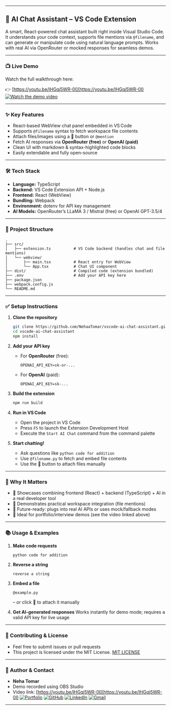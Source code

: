 
---

## 🧠 AI Chat Assistant – VS Code Extension

A smart, React-powered chat assistant built right inside Visual Studio Code. It understands your code context, supports file mentions via `@filename`, and can generate or manipulate code using natural language prompts. Works with real AI via OpenRouter or mocked responses for seamless demos.

---

### 📺 Live Demo

Watch the full walkthrough here:

👉 [https://youtu.be/lHGqj5WR-0I](https://youtu.be/lHGqj5WR-0I)
[![Watch the demo video](https://img.youtube.com/vi/lHGqj5WR-0I/maxresdefault.jpg)](https://youtu.be/lHGqj5WR-0I)

---

### ✨ Key Features

* React-based WebView chat panel embedded in VS Code
* Supports `@filename` syntax to fetch workspace file contents
* Attach files/images using a 📎 button or `@mention`
* Fetch AI responses via **OpenRouter (free)** or **OpenAI (paid)**
* Clean UI with markdown & syntax-highlighted code blocks
* Easily extendable and fully open-source

---

### 🛠 Tech Stack

* **Language:** TypeScript
* **Backend:** VS Code Extension API + Node.js
* **Frontend:** React (WebView)
* **Bundling:** Webpack
* **Environment:** dotenv for API key management
* **AI Models:** OpenRouter’s LLaMA 3 / Mistral (free) or OpenAI GPT-3.5/4

---

### 🔧 Project Structure

```
.
├── src/
│   ├── extension.ts          # VS Code backend (handles chat and file mentions)
│   └── webview/
│       ├── main.tsx          # React entry for WebView
│       └── App.tsx           # Chat UI component
├── dist/                     # Compiled code (extension bundled)
├── .env                      # Add your API key here
├── package.json
├── webpack.config.js
└── README.md
```

---

### ✅ Setup Instructions

1. **Clone the repository**

   ```bash
   git clone https://github.com/NehaaTomar/vscode-ai-chat-assistant.git
   cd vscode-ai-chat-assistant
   npm install
   ```

2. **Add your API key**

   * For **OpenRouter** (free):

     ```
     OPENAI_API_KEY=sk-or-...
     ```
   * For **OpenAI** (paid):

     ```
     OPENAI_API_KEY=sk-...
     ```

3. **Build the extension**

   ```bash
   npm run build
   ```

4. **Run in VS Code**

   * Open the project in VS Code
   * Press `F5` to launch the Extension Development Host
   * Execute the `Start AI Chat` command from the command palette

5. **Start chatting!**

   * Ask questions like `python code for addition`
   * Use `@filename.py` to fetch and embed file contents
   * Use the 📎 button to attach files manually

---

### 🎯 Why It Matters

* 🚀 Showcases combining frontend (React) + backend (TypeScript) + AI in a real developer tool
* 📂 Demonstrates practical workspace integration (file mentions)
* 🤖 Future-ready: plugs into real AI APIs or uses mock/fallback modes
* 🎥 Ideal for portfolio/interview demos (see the video linked above)

---

### 📚 Usage & Examples

1. **Make code requests**

   ```
   python code for addition
   ```

2. **Reverse a string**

   ```
   reverse a string
   ```

3. **Embed a file**

   ```
   @example.py
   ```

   – or click 📎 to attach it manually

4. **Get AI-generated responses**
   Works instantly for demo mode; requires a valid API key for live usage

---

### 🤝 Contributing & License
* Feel free to submit issues or pull requests
* This project is licensed under the MIT License.
[MIT LICENSE](LICENSE)

---

### 📎 Author & Contact
* **Neha Tomar**
* Demo recorded using OBS Studio
* Video link: [https://youtu.be/lHGqj5WR-0I](https://youtu.be/lHGqj5WR-0I)
[![Portfolio](https://img.shields.io/badge/Portfolio-Visit-blue?style=for-the-badge)](https://inspiring-palmier-dd7dd4.netlify.app/)
[![GitHub](https://img.shields.io/badge/GitHub-NehaaTomar-black?style=for-the-badge&logo=github)](https://github.com/NehaaTomar)
[![LinkedIn](https://img.shields.io/badge/LinkedIn-Follow-blue?style=for-the-badge&logo=linkedin)](https://www.linkedin.com/in/neha-tomar-52b212224)
[![Gmail](https://img.shields.io/badge/Gmail-MailMe-red?style=for-the-badge&logo=gmail)](mailto:nehatomar349@gmail.com)



---
